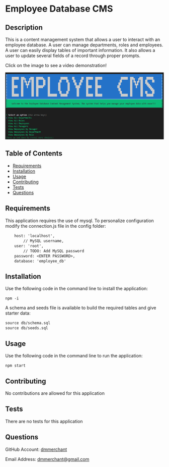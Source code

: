 # Employee Database CMS
  

## Description

This is a content management system that allows a user to interact with an employee database. A user can manage departments, roles and employees. A user can easily display tables of important information. It also allows a user to update several fields of a record through proper prompts.

Click on the image to see a video demonstration!

[![Application Demonstration](./assets/media/Screenshot.png)](https://drive.google.com/file/d/102i2Zz0RnitFUbc76p_sjWFillDAOrlL/view)


## Table of Contents

- [Requirements](#requirements)
- [Installation](#installation)
- [Usage](#usage)
- [Contributing](#contributing)
- [Tests](#tests)
- [Questions](#questions)


## Requirements

This application requires the use of mysql. To personalize configuration modify the connection.js file in the config folder:

        host: 'localhost',
            // MySQL username,
        user: 'root',
            // TODO: Add MySQL password
        password: <ENTER PASSWORD>,
        database: 'employee_db'

## Installation

Use the following code in the command line to install the application:

    npm -i

A schema and seeds file is available to build the required tables and give starter data:

    source db/schema.sql
    source db/seeds.sql



## Usage

Use the following code in the command line to run the application:

    npm start



## Contributing

No contributions are allowed for this application

## Tests

There are no tests for this application

## Questions

GitHub Account:  [dmmerchant](https://github.com/dmmerchant)

Email Address: dmmerchant@gmail.com

